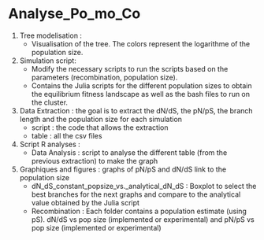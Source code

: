 # Analyse_Po_mo_Co

1. Tree modelisation :
   - Visualisation of the tree. The colors represent the logarithme of the population size.
2. Simulation script:
   - Modify the necessary scripts to run the scripts based on the parameters (recombination, population size).
   - Contains the Julia scripts for the different population sizes to obtain the equilibrium fitness landscape as well as the bash files to run on the cluster.
4. Data Extraction : the goal is to extract the dN/dS, the pN/pS, the branch length and the population size for each simulation
   - script : the code that allows the extraction
   - table : all the csv files
5. Script R analyses :
   - Data Analysis : script to analyse the different table (from the previous extraction) to make the graph
6. Graphiques and figures : graphs of pN/pS and dN/dS link to the population size
   - dN_dS_constant_popsize_vs._analytical_dN_dS : Boxplot to select the best branches for the next graphs and compare to the analytical value obtained by the Julia script
   - Recombination : Each folder contains a population estimate (using pS). dN/dS vs pop size (implemented or experimental) and pN/pS vs pop size (implemented or experimental)
